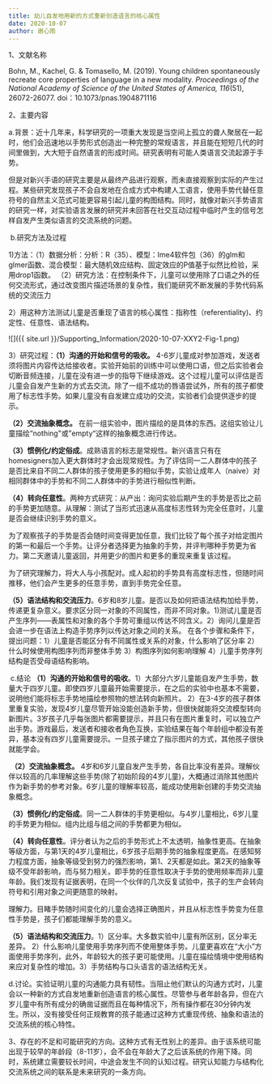 ```yaml
---
title: 幼儿自发地用新的方式重新创造语言的核心属性
date: 2020-10-07
author: 谢心雨
---
```


1、文献名称

Bohn, M., Kachel, G. & Tomasello, M. (2019). Young children spontaneously recreate core properties of language in a new modality. *Proceedings of the National Academy of Science of the United States of America, 116*(51), 26072-26077. doi：10.1073/pnas.1904871116

2、主要内容

​	a.背景：近十几年来，科学研究的一项重大发现是当空间上孤立的聋人聚居在一起时，他们会迅速地以手势形式创造出一种完整的常规语言，并且能在短短几代的时间里做到，大大短于自然语言的形成时间。研究表明有可能人类语言交流起源于手势。

​	但是对新兴手语的研究主要是从最终产品进行观察，而未直接观察到实际的产生过程。某些研究发现孩子不会自发地在合成方式中构建人工语言，使用手势代替任意符号的自然主义范式可能更容易引起儿童的构图结构。同时，就像对新兴手势语言的研究一样，对实验语言发展的研究并未回答在社交互动过程中临时产生的信号怎样自发产生类似语言的交流系统的问题。

​	b.研究方法及过程

1)方法：（1）数据分析：分析：R（35）、模型：Ime4软件包（36）的glm和glmer函数、混合模型：最大随机效应结构、固定效应的P值基于似然比检验，采用drop1函数。   （2）研究方法：在控制条件下，儿童可以使用除了口语之外的任何交流形式，通过改变图片描述场景的复杂性，我们能研究不断发展的手势代码系统的交流压力

2）用这种方法测试儿童是否重现了语言的核心属性：指称性（referentiality)、约定性、任意性、语法结构。

![]({{ site.url }}/Supporting_Information/2020-10-07-XXY2-Fig-1.png)

3）研究过程：**（1）沟通的开始和信号的吸收。** 4-6岁儿童成对参加游戏，发送者须将图片内容传达给接收者。实验开始前的训练中可以使用口语，但之后实验者会切断音频连接，儿童在没有进一步的指导下继续游戏。这个过程儿童可以评估是否儿童会自发产生新的方式去交流。除了一组不成功的唇语尝试外，所有的孩子都使用了标志性手势。如果儿童没有自发建立成功的交流，实验者们会提供逐步的提示。

   **（2）交流抽象概念。** 在前一组实验中，图片描绘的是具体的东西。这组实验让儿童描绘“nothing"或”empty“这样的抽象概念进行传达。

​						**（3）惯例化/约定俗成**。成熟语言的标志是常规性。新兴语言只有在homesigners加入更大群体时才会出现常规性。为了评估同一二人群体中的孩子是否比来自不同二人群体的孩子使用更多的相似手势，实验让成年人（naive）对相同群体中的手势和不同二人群体中的手势进行相似性判断。

​					**（4）转向任意性**。两种方式研究：从产出：询问实验后期产生的手势是否比之前的手势更加随意。从理解：测试了当形式迅速从高度标志性转为完全任意时，儿童是否会继续识别手势的意义。

​							  为了观察孩子的手势是否会随时间变得更加任意，我们比较了每个孩子对给定图片的第一和最后一个手势。让评分者选择更为抽象的手势，并评判哪种手势更为省力。第二天邀请儿童返回，并用更少的图片和更多的重现来重复该过程。 

​							为了研究理解力，将大人与小孩配对。成人起初的手势具有高度标志性，但随时间推移，他们会产生更多的任意手势，直到手势完全任意。

​			**（5）语法结构和交流压力**。6岁和8岁儿童。是否以及如何把语法结构加给手势，传递更复杂意义。要求区分同一对象的不同属性，而非不同对象。1)测试儿童是否产生序列——表属性和对象的各个手势可重组以传达不同含义。2）询问儿童是否会进一步在语法上构造手势序列以传达对象之间的关系。
在各个步骤和条件下，提出问题：1）儿童是否能区分有不同属性或关系的对象，什么影响了区分率  2）什么时候使用构图序列而非整体手势   3）构图序列如何影响理解  4）儿童手势序列结构是否受母语结构影响。

​	c.结论  **（1）沟通的开始和信号的吸收**。1）大部分六岁儿童能自发产生手势，数量大于四岁儿童。即使四岁儿童最开始需要提示，在之后的实验中也基本不需要，说明他们能将标志手势地描绘参照物的想法转向新照片。  2）在3-4岁的孩子群体里重复实验，发现4岁儿童尽管开始没能创造新手势，但很快就能将交流模型转向新图片。3岁孩子几乎每张图片都需要提示，并且只有在图片重复时，可以独立产出手势。游戏最后，发送者和接收者角色互换，实验结果在每个年龄组中都没有差异，基本没有四岁儿童需要提示。一旦孩子建立了指示图片的方式，其他孩子很快就能学会。

​		**（2）交流抽象概念。** 4岁和6岁儿童自发产生手势，各自比率没有差异。理解伙伴以较高的几率理解这些手势(除了初始阶段的4岁儿童)，大概通过消除其他图片作为新手势的参考对象。6岁儿童的理解率较高，能成功使用新创建的手势交流抽象概念。

​				**（3）惯例化/约定俗成**。同一二人群体的手势更相似。与4岁儿童相比，6岁儿童的手势更为相似。组内比组与组之间的手势都更为相似。

​				**（4）转向任意性**。评分者认为之后的手势形式上不太透明，抽象性更高。在抽象等级方面，与第1天的4岁儿童相比，6岁孩子后期手势的抽象程度更高。在感知努力程度方面，抽象等级受到努力的强烈影响，第1、2天都是如此。第2天的抽象等级不受年龄影响，而与努力相关。即手势的任意性取决于手势的使用频率而非儿童年龄。我们发现有证据表明，在同一个伙伴的几次反复试验中，孩子的生产会转向符号和引用对象之间更随意的映射。

​								理解力。目睹手势随时间变化的儿童会选择正确图片，并且从标志性手势变为任意性手势是，孩子们都能理解手势的意义。

​				**（5）语法结构和交流压力**。1）区分率。大多数实验中儿童有所区别，区分率无差异。 2）什么影响儿童使用手势序列而不使用整体手势。儿童更喜欢在“大小”方面使用手势序列，此外，年龄较大的孩子更可能使用。儿童在描绘情境中使用结构来应对复杂性的增加。3）手势结构与口头语言的语法结构无关。

​	d.讨论。实验证明儿童的沟通能力具有韧性。当阻止他们默认的沟通方式时，儿童会以一种新的方式自发地重新创造语言的核心属性。尽管参与者年龄各异，但在六岁儿童中有所有成分的确凿证据而且在每种情况下，所有操作都在30分钟内发生。所以，没有接受任何正规教育的孩子能通过这种方式重现传统、抽象和语法的交流系统的核心特性。

3、存在的不足和可能研究的方向。这种方式有无性别上的差异。由于该系统可能出现于较早的年龄段（8-11岁），会不会在年龄大了之后该系统的作用下降。同时，系统建立需要较长时间，中途会发生不同的认知过程。研究认知能力与结构化交流系统之间的联系是未来研究的一条方向。

